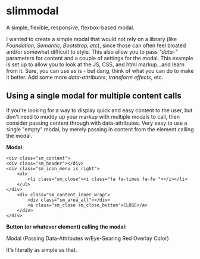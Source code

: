 # slimmodal
A simple, flexible, responsive, flexbox-based modal. 

I wanted to create a simple modal that would not rely on a library (like <em>Foundation, Semantic, Bootstrap, etc</em>), since those can often feel bloated and/or somewhat difficult to style. This also allow you to pass <em>"data-"</em> parameters for content and a couple of settings for the modal. This example is set up to allow you to look at the JS, CSS, and html markup...and learn from it. Sure, you can use as is - but dang, think of what you can do to make it better. Add some more <em>data-attributes</em>, <em>transform effects</em>, etc.

## Using a single modal for multiple content calls
If you're looking for a way to display quick and easy content to the user, but don't need to muddy up your markup with multiple modals to call, then consider passing content through with data-attributes. Very easy to use a single "empty" modal, by merely passing in content from the element calling the modal. 

**Modal:**

> <div class="slim_modal" id="exampleData">
	<div class="sm_content">
	<div class="sm_header"></div>
	<div class="sm_icon_menu is_right">
		<ul>
			<li class="sm_close"><i class="fa fa-times fa-fw "></i></li>
		</ul>
	</div>
		<div class="sm_content_inner_wrap">
			<div class="sm_area_all"></div>
			<a class="sm_close sm_close_button">CLOSE</a>
		</div>
	</div>
</div>

**Button (or whatever element) calling the modal:**

> 
<a class="sm_open" 
	data-modal="exampleData" 
	data-effect="pushdown" 
	data-header="#1 This header is from the link" 
	data-overlay="red"
	data-content="This is a sample HTML string being passed with a data-attribute... <p><h3>Super easy to change, simply by tweaking the button launching the modal.</h3></p>" 
	data-wrapper-color="red">Modal (Passing Data-Attributes w/Eye-Searing Red Overlay Color)
</a>

It's literally as simple as that.
